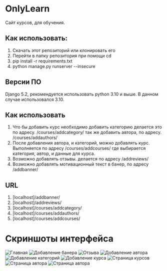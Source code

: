 # OnlyLearn
Сайт курсов, для обучения.
## Как использовать:
1. Скачать этот репозиторий или клонировать его
2. Перейти в папку репозитория при помощи cd
3. pip install -r requirements.txt
4. python manage.py runserver --insecure

## Версии ПО
Django 5.2, рекомендуется использовать python 3.10 и выше. В данном случае использовался 3.10.
## Как использовать
1. Что бы добавить курс необходимо добавить категорию делается это по адресу.
/courses/addcategory/ так же добавить автора, по адресу. /courses/addauthors/
2. После добавления автора, и категорий, можно добавлять курс. Выполняется по адресу
/courses/addcourses/ где выбирается категория, автор, и данные для курса.
3. Возможно добавлять отзывы. делается по адресу /addreviews/
4. Возможно добавлять мотивационный текст в банер, по адресу /addbanner/
## URL
1. [localhost]/addbanner/
2. [localhost]/addreviews/
3. [localhost]/courses/addcategory/
4. [localhost]/courses/addauthors/
5. [localhost]/courses/addcourses/
# Скриншоты интерфейса
![Главная](readmi/localhost_8000_.png)
![Добавление банера](readmi/localhost_8000_addbanner_.png)
![Отзыва](readmi/localhost_8000_addreviews_.png)
![Добавление автора](readmi/localhost_8000_courses_addauthors_.png)
![Добавление категорий](readmi/localhost_8000_courses_addcategory_.png)
![Добавление курса](readmi/localhost_8000_courses_addcourses_.png)
![Страница курсов](readmi/localhost_8000_courses_.png)
![Страница автора](readmi/localhost_8000_courses_author_aleksandr-vladimirov_.png)
![Страница автора](readmi/localhost_8000_courses_mnogoprotsessornyi-python-none_.png)